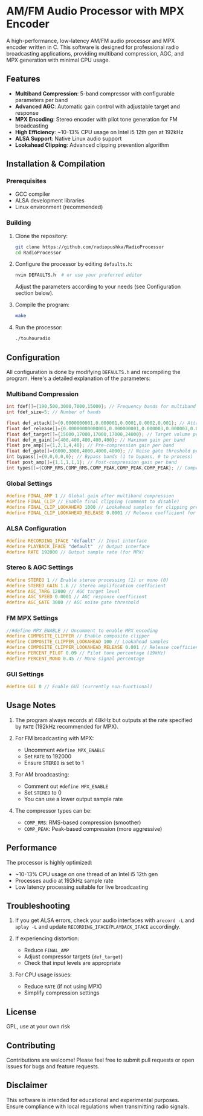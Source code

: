 # AM/FM Audio Processor with MPX Encoder

A high-performance, low-latency AM/FM audio processor and MPX encoder written in C. This software is designed for professional radio broadcasting applications, providing multiband compression, AGC, and MPX generation with minimal CPU usage.

## Features

- **Multiband Compression**: 5-band compressor with configurable parameters per band
- **Advanced AGC**: Automatic gain control with adjustable target and response
- **MPX Encoding**: Stereo encoder with pilot tone generation for FM broadcasting
- **High Efficiency**: ~10-13% CPU usage on Intel i5 12th gen at 192kHz
- **ALSA Support**: Native Linux audio support
- **Lookahead Clipping**: Advanced clipping prevention algorithm

## Installation & Compilation

### Prerequisites
- GCC compiler
- ALSA development libraries
- Linux environment (recommended)

### Building
1. Clone the repository:
   ```bash
   git clone https://github.com/radiopushka/RadioProcessor
   cd RadioProcessor
   ```

2. Configure the processor by editing `defaults.h`:
   ```bash
   nvim DEFAULTS.h  # or use your preferred editor
   ```
   Adjust the parameters according to your needs (see Configuration section below).

3. Compile the program:
   ```bash
   make
   ```
   

4. Run the processor:
   ```bash
   ./touhouradio
   ```

## Configuration

All configuration is done by modifying `DEFAULTS.h` and recompiling the program. Here's a detailed explanation of the parameters:

### Multiband Compression
```c
int fdef[]={190,500,3000,7000,15000}; // Frequency bands for multiband compression
int fdef_size=5; // Number of bands

float def_attack[]={0.0000000001,0.000001,0.0001,0.0002,0.001}; // Attack times per band
float def_release[]={0.00000000000001,0.000000001,0.000003,0.000003,0.0005}; // Release times per band
float def_target[]={15000,17000,17000,17000,24000}; // Target volume per band
float def_m_gain[]={400,400,400,400,400}; // Maximum gain per band
float pre_amp[]={1,2,1,4,40}; // Pre-compression gain per band
float def_gate[]={6000,3000,4000,4000,4000}; // Noise gate threshold per band
int bypass[]={0,0,0,0,0}; // Bypass bands (1 to bypass, 0 to process)
float post_amp[]={1,1,1,1,1}; // Post-compression gain per band
int types[]={COMP_RMS,COMP_RMS,COMP_PEAK,COMP_PEAK,COMP_PEAK}; // Compressor types
```

### Global Settings
```c
#define FINAL_AMP 1 // Global gain after multiband compression
#define FINAL_CLIP // Enable final clipping (comment to disable)
#define FINAL_CLIP_LOOKAHEAD 1000 // Lookahead samples for clipping prevention
#define FINAL_CLIP_LOOKAHEAD_RELEASE 0.0001 // Release coefficient for clipper
```

### ALSA Configuration
```c
#define RECORDING_IFACE "default" // Input interface
#define PLAYBACK_IFACE "default"  // Output interface
#define RATE 192000 // Output sample rate (for MPX)
```

### Stereo & AGC Settings
```c
#define STEREO 1 // Enable stereo processing (1) or mono (0)
#define STEREO_GAIN 1.6 // Stereo amplification coefficient
#define AGC_TARG 12000 // AGC target level
#define AGC_SPEED 0.0001 // AGC response coefficient
#define AGC_GATE 3000 // AGC noise gate threshold
```

### FM MPX Settings
```c
//#define MPX_ENABLE // Uncomment to enable MPX encoding
#define COMPOSITE_CLIPPER // Enable composite clipper
#define COMPOSITE_CLIPPER_LOOKAHEAD 100 // Lookahead samples
#define COMPOSITE_CLIPPER_LOOKAHEAD_RELEASE 0.001 // Release coefficient
#define PERCENT_PILOT 0.09 // Pilot tone percentage (19kHz)
#define PERCENT_MONO 0.45 // Mono signal percentage
```

### GUI Settings
```c
#define GUI 0 // Enable GUI (currently non-functional)
```

## Usage Notes

1. The program always records at 48kHz but outputs at the rate specified by `RATE` (192kHz recommended for MPX).

2. For FM broadcasting with MPX:
   - Uncomment `#define MPX_ENABLE`
   - Set `RATE` to 192000
   - Ensure `STEREO` is set to 1

3. For AM broadcasting:
   - Comment out `#define MPX_ENABLE`
   - Set `STEREO` to 0
   - You can use a lower output sample rate

4. The compressor types can be:
   - `COMP_RMS`: RMS-based compression (smoother)
   - `COMP_PEAK`: Peak-based compression (more aggressive)

## Performance

The processor is highly optimized:
- ~10-13% CPU usage on one thread of an Intel i5 12th gen
- Processes audio at 192kHz sample rate
- Low latency processing suitable for live broadcasting

## Troubleshooting

1. If you get ALSA errors, check your audio interfaces with `arecord -L` and `aplay -L` and update `RECORDING_IFACE`/`PLAYBACK_IFACE` accordingly.

2. If experiencing distortion:
   - Reduce `FINAL_AMP`
   - Adjust compressor targets (`def_target`)
   - Check that input levels are appropriate

3. For CPU usage issues:
   - Reduce `RATE` (if not using MPX)
   - Simplify compression settings

## License

GPL, use at your own risk

## Contributing

Contributions are welcome! Please feel free to submit pull requests or open issues for bugs and feature requests.

## Disclaimer

This software is intended for educational and experimental purposes. Ensure compliance with local regulations when transmitting radio signals.
